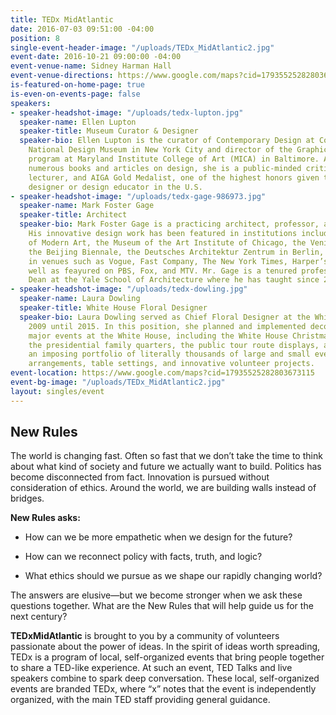 ```yaml
---
title: TEDx MidAtlantic
date: 2016-07-03 09:51:00 -04:00
position: 8
single-event-header-image: "/uploads/TEDx_MidAtlantic2.jpg"
event-date: 2016-10-21 09:00:00 -04:00
event-venue-name: Sidney Harman Hall
event-venue-directions: https://www.google.com/maps?cid=17935525282803673115
is-featured-on-home-page: true
is-even-on-events-page: false
speakers:
- speaker-headshot-image: "/uploads/tedx-lupton.jpg"
  speaker-name: Ellen Lupton
  speaker-title: Museum Curator & Designer
  speaker-bio: Ellen Lupton is the curator of Contemporary Design at Cooper-Hewitt,
    National Design Museum in New York City and director of the Graphic Design MFA
    program at Maryland Institute College of Art (MICA) in Baltimore. An author of
    numerous books and articles on design, she is a public-minded critic, frequent
    lecturer, and AIGA Gold Medalist, one of the highest honors given to a graphic
    designer or design educator in the U.S.
- speaker-headshot-image: "/uploads/tedx-gage-986973.jpg"
  speaker-name: Mark Foster Gage
  speaker-title: Architect
  speaker-bio: Mark Foster Gage is a practicing architect, professor, and writer.
    His innovative design work has been featured in institutions including the Museum
    of Modern Art, the Museum of the Art Institute of Chicago, the Venice Biennale,
    the Beijing Biennale, the Deutsches Architektur Zentrum in Berlin, and published
    in venues such as Vogue, Fast Company, The New York Times, Harper’s Bazaar, as
    well as feayured on PBS, Fox, and MTV. Mr. Gage is a tenured professor, and Assistant
    Dean at the Yale School of Architecture where he has taught since 2001.
- speaker-headshot-image: "/uploads/tedx-dowling.jpg"
  speaker-name: Laura Dowling
  speaker-title: White House Floral Designer
  speaker-bio: Laura Dowling served as Chief Floral Designer at the White House from
    2009 until 2015. In this position, she planned and implemented decorations for
    major events at the White House, including the White House Christmas, state dinners,
    the presidential family quarters, the public tour route displays, and Camp David,
    an imposing portfolio of literally thousands of large and small events, floral
    arrangements, table settings, and innovative volunteer projects.
event-location: https://www.google.com/maps?cid=17935525282803673115
event-bg-image: "/uploads/TEDx_MidAtlantic2.jpg"
layout: singles/event
---
```


## New Rules

The world is changing fast. Often so fast that we don’t take the time to think about what kind of society and future we actually want to build. Politics has become disconnected from fact. Innovation is pursued without consideration of ethics. Around the world, we are building walls instead of bridges.

**New Rules asks:**

* How can we be more empathetic when we design for the future?

* How can we reconnect policy with facts, truth, and logic?

* What ethics should we pursue as we shape our rapidly changing world?

The answers are elusive—but we become stronger when we ask these questions together. What are the New Rules that will help guide us for the next century?

**TEDxMidAtlantic** is brought to you by a community of volunteers passionate about the power of ideas. In the spirit of ideas worth spreading, TEDx is a program of local, self-organized events that bring people together to share a TED-like experience. At such an event, TED Talks and live speakers combine to spark deep conversation. These local, self-organized events are branded TEDx, where “x” notes that the event is independently organized, with the main TED staff providing general guidance.  